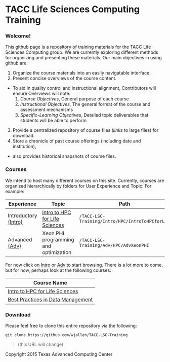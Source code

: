 # TACC Life Sciences Computing Training

### Welcome!

This github page is a repository of training materials for the TACC Life
Sciences Computing group. We are currently exploring different methods for
organizing and presenting these materials. Our main objectives in using github
are:

1. Organize the course materials into an easily navigatable interface. 
2. Present concise overviews of the course content.
  * To aid in quality control and instructional alignment, Contributors will ensure Overviews will note:
    1. *Course Objectives*,  General purpose of each course 
    2. *Instructional Objectives*, The general format of the course and assessment mechanisms
    3. *Specific-Learning Objectives*, Detailed topic deliverables that students will be able to perform
3. Provide a centralized repository of course files (*links* to large files) for download.
4. Store a chronicle of past course offerings (including date and institution),
  * also provides historical snapshots of course files.


### Courses

We intend to host many different courses on this site.
Currently, courses are organized hierarchically by folders for User Experience and Topic:
For example:

Experience | Topic | Path
-----------|-------|-------
Introductory [\(Intro\)](/Intro) | [Intro to HPC for Life Sciences](/Intro/HPC/IntroToHPCforLSC)| `/TACC-LSC-Training/Intro/HPC/IntroToHPCforLSC`
Advanced [\(Adv\)](/Adv) | Xeon PHI programming and optimization | `/TACC-LSC-Training/Adv/HPC/AdvXeonPHI`

For now click on [Intro](/Intro) or [Adv](/Adv) to start browsing.
There is a lot more to come, but for now, perhaps look at the following courses:

Course Name |
----------- |
[Intro to HPC for Life Sciences](/Intro/HPC/IntroToHPCforLSC) |
[Best Practices in Data Management](/Intro/HPC/DataManagement) |


### Download

Please feel free to clone this entire repository via the following:

```
git clone https://github.com/wjallen/TACC-LSC-Training
```
>\(this URL will change\)



Copyright 2015 Texas Advanced Computing Center

